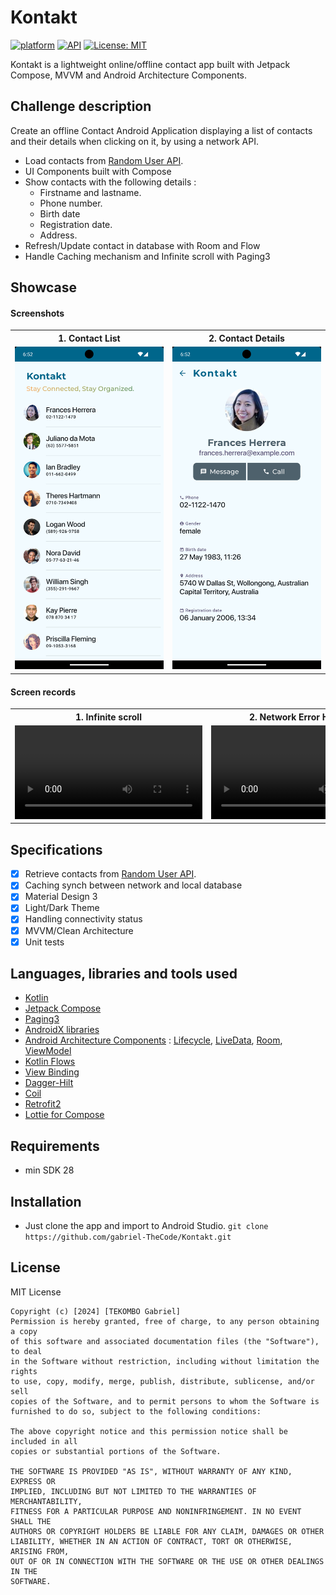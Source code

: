 # Kontakt

[![platform](https://img.shields.io/badge/platform-Android-yellow.svg)](https://www.android.com)
[![API](https://img.shields.io/badge/API-21%2B-brightgreen.svg?style=plastic)](https://android-arsenal.com/api?level=28)
[![License: MIT](https://img.shields.io/badge/License-MIT-red.svg)](https://opensource.org/licenses/MIT)

Kontakt is a lightweight online/offline contact app built with Jetpack Compose, MVVM and Android Architecture Components.

<a name="description"></a>

## Challenge description

Create an offline Contact Android Application displaying a list of contacts and their details when
clicking on it, by using a network API.

- Load contacts from [Random User API](https://randomuser.me/).
- UI Components built with Compose
- Show contacts with the following details :
  - Firstname and lastname.
  - Phone number.
  - Birth date
  - Registration date.
  - Address.
- Refresh/Update contact in database with Room and Flow
- Handle Caching mechanism and Infinite scroll with Paging3

<a name="screenshots"></a>

## Showcase

#### Screenshots

<table style="width:100%">
  <tr>
    <th>1. Contact List</th>
    <th>2. Contact Details</th>
  </tr>
  <tr>
    <td><img src="art/1.png"/></td>
    <td><img src="art/2.png"/></td>
  </tr>
   </table>

#### Screen records

<table style="width:100%">
  <tr>
    <th>1. Infinite scroll</th>
    <th>2. Network Error Handling</th>
  </tr>
  <tr>
    <td><video src="https://github.com/gabriel-TheCode/Kontakt/assets/26333609/5d7f572e-26b8-4867-be2d-3409d01d0a3c"/></td>
    <td><video src="https://github.com/gabriel-TheCode/Kontakt/assets/26333609/2cc7b92d-7a88-4972-831c-908188bc7347"/></td>
  </tr>
   </table>

<a name="specifications"></a>

## Specifications

- [x] Retrieve contacts from [Random User API](https://randomuser.me/).
- [x] Caching synch between network and local database
- [x] Material Design 3
- [x] Light/Dark Theme
- [x] Handling connectivity status
- [x] MVVM/Clean Architecture
- [x] Unit tests

<a name="tools"></a>

## Languages, libraries and tools used

- [Kotlin](https://kotlinlang.org/)
- [Jetpack Compose](https://developer.android.com/develop/ui/compose)
- [Paging3](https://developer.android.com/topic/libraries/architecture/paging/v3-overview)
- [AndroidX libraries](https://developer.android.com/jetpack/androidx)
- [Android Architecture Components](https://developer.android.com/topic/libraries/architecture) : [Lifecycle](https://developer.android.com/topic/libraries/architecture/lifecycle), [LiveData](https://developer.android.com/topic/libraries/architecture/livedata), [Room](https://developer.android.com/jetpack/androidx/releases/room), [ViewModel](https://developer.android.com/topic/libraries/architecture/viewmodel)
- [Kotlin Flows](https://developer.android.com/kotlin/flow)
- [View Binding](https://developer.android.com/topic/libraries/view-binding)
- [Dagger-Hilt](https://developer.android.com/training/dependency-injection/hilt-android)
- [Coil](https://github.com/coil-kt/coil)
- [Retrofit2](https://github.com/square/retrofit)
- [Lottie for Compose](https://github.com/airbnb/lottie/blob/master/android-compose.md)

<a name="requirements"></a>

## Requirements

- min SDK 28

<a name="installation"></a>

## Installation

- Just clone the app and import to Android Studio.
  `git clone https://github.com/gabriel-TheCode/Kontakt.git`

<a name="license"></a>

## License

MIT License

```
Copyright (c) [2024] [TEKOMBO Gabriel]
Permission is hereby granted, free of charge, to any person obtaining a copy
of this software and associated documentation files (the "Software"), to deal
in the Software without restriction, including without limitation the rights
to use, copy, modify, merge, publish, distribute, sublicense, and/or sell
copies of the Software, and to permit persons to whom the Software is
furnished to do so, subject to the following conditions:

The above copyright notice and this permission notice shall be included in all
copies or substantial portions of the Software.

THE SOFTWARE IS PROVIDED "AS IS", WITHOUT WARRANTY OF ANY KIND, EXPRESS OR
IMPLIED, INCLUDING BUT NOT LIMITED TO THE WARRANTIES OF MERCHANTABILITY,
FITNESS FOR A PARTICULAR PURPOSE AND NONINFRINGEMENT. IN NO EVENT SHALL THE
AUTHORS OR COPYRIGHT HOLDERS BE LIABLE FOR ANY CLAIM, DAMAGES OR OTHER
LIABILITY, WHETHER IN AN ACTION OF CONTRACT, TORT OR OTHERWISE, ARISING FROM,
OUT OF OR IN CONNECTION WITH THE SOFTWARE OR THE USE OR OTHER DEALINGS IN THE
SOFTWARE.
```

